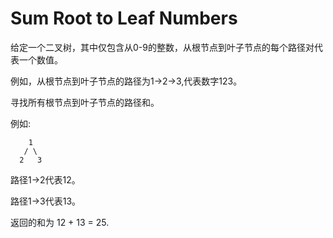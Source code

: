 # Sum Root to Leaf Numbers


给定一个二叉树，其中仅包含从0-9的整数，从根节点到叶子节点的每个路径对代表一个数值。


例如，从根节点到叶子节点的路径为1->2->3,代表数字123。

寻找所有根节点到叶子节点的路径和。

例如:

```
    1
   / \
  2   3
```

路径1->2代表12。

路径1->3代表13。

返回的和为 12 + 13 = 25.